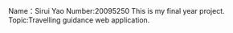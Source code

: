 Name：Sirui Yao
Number:20095250
This is my final year project.
Topic:Travelling guidance web application.
